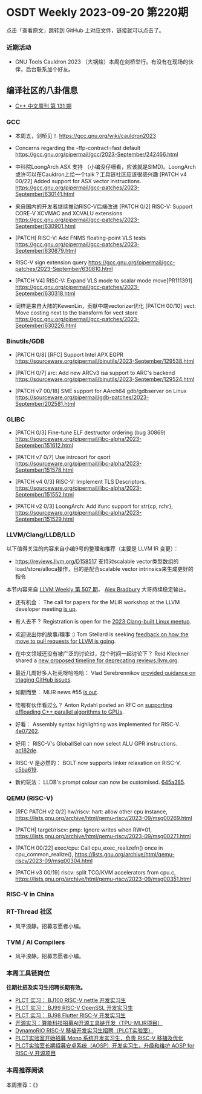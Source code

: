 # OSDT Weekly 2023-09-20 第220期

点击「查看原文」跳转到 GitHub 上对应文件，链接就可以点击了。

### 近期活动

- GNU Tools Cauldron 2023 （大锅烩）本周在剑桥举行。有没有在现场的伙伴，后台联系加个好友。

## 编译社区的八卦信息

- [C++ 中文周刊 第 131 期](https://mp.weixin.qq.com/s/_pY_3SVWeKKueNv0gT2abA)

### GCC

- 本周五，剑桥见！
  https://gcc.gnu.org/wiki/cauldron2023

- Concerns regarding the -ffp-contract=fast default
  https://gcc.gnu.org/pipermail/gcc/2023-September/242466.html

-  中科院LoongArch ASX 支持 （小编没仔细看，应该就是SIMD)。LoongArch或许可以在Cauldron上给一个talk？工具链社区应该很感兴趣
  [PATCH v4 00/22] Added support for ASX vector instructions.
  https://gcc.gnu.org/pipermail/gcc-patches/2023-September/630141.html

- 来自国内的开发者继续推动RISC-V后端改进
  [PATCH 0/2] RISC-V: Support CORE-V XCVMAC and XCVALU extensions
  https://gcc.gnu.org/pipermail/gcc-patches/2023-September/630901.html

- [PATCH] RISC-V: Add FNMS floating-point VLS tests
  https://gcc.gnu.org/pipermail/gcc-patches/2023-September/630879.html

- RISC-V sign extension query
  https://gcc.gnu.org/pipermail/gcc-patches/2023-September/630810.html

- [PATCH V4] RISC-V: Expand VLS mode to scalar mode move[PR111391]
  https://gcc.gnu.org/pipermail/gcc-patches/2023-September/630318.html

- 同样是来自大陆的KewenLin，贡献中端vectorizer优化
  [PATCH 00/10] vect: Move costing next to the transform for vect store
  https://gcc.gnu.org/pipermail/gcc-patches/2023-September/630226.html


### Binutils/GDB

- [PATCH 0/8] [RFC] Support Intel APX EGPR
  https://sourceware.org/pipermail/binutils/2023-September/129538.html

- [PATCH 0/7] arc: Add new ARCv3 isa support to ARC's backend
  https://sourceware.org/pipermail/binutils/2023-September/129524.html

- [PATCH v7 00/18] SME support for AArch64 gdb/gdbserver on Linux
  https://sourceware.org/pipermail/gdb-patches/2023-September/202581.html

### GLIBC

- [PATCH 0/3] Fine-tune ELF destructor ordering (bug 30869)
  https://sourceware.org/pipermail/libc-alpha/2023-September/151612.html

- [PATCH v7 0/7] Use introsort for qsort
  https://sourceware.org/pipermail/libc-alpha/2023-September/151578.html

- [PATCH v4 0/3] RISC-V: Implement TLS Descriptors.
  https://sourceware.org/pipermail/libc-alpha/2023-September/151552.html

- [PATCH v2 0/3] LoongArch: Add ifunc support for str{cp, rchr},
  https://sourceware.org/pipermail/libc-alpha/2023-September/151529.html

### LLVM/Clang/LLDB/LLD


以下值得关注的内容来自小编9号的整理和推荐（主要是 LLVM IR 变更）：

- https://reviews.llvm.org/D158517 支持对scalable vector类型数组的load/store/alloca操作，目的是配合scalable vector intrinsics来生成更好的指令

本节内容来自 [LLVM Weekly 第 507 期](http://llvmweekly.org/issue/507)，
[Alex Bradbury](https://www.linkedin.com/in/alex-bradbury/) 大哥持续稳定输出。

* 还有机会： The call for papers for the MLIR workshop at the LLVM developer meeting [is up](https://discourse.llvm.org/t/cfp-mlir-workshop-at-the-llvm-developer-meeting-oct-2023/73398).

* 有人去不？ Registration is open for the [2023 Clang-built Linux meetup](https://discourse.llvm.org/t/2023-clang-built-linux-meetup-registration/73465).

* 欢迎说出你的故事/糗事 :) Tom Stellard is seeking [feedback on how the move to pull requests for LLVM is going](https://discourse.llvm.org/t/hows-it-going-with-pull-requests/73467).

* 在中文领域还没有被广泛的讨论过，找个时间一起讨论下？ Reid Kleckner shared a [new proposed timeline for deprecating reviews.llvm.org](https://discourse.llvm.org/t/update-on-github-pull-requests/71540/125).

* 最近几周好多人社死呀哈哈哈： Vlad Serebrennikov [provided guidance on triaging GitHub issues](https://discourse.llvm.org/t/documentation-for-triaging-github-issues/73487/4).

* 如期而至： MLIR news #55 [is out](https://discourse.llvm.org/t/mlir-news-55th-edition-13th-september-2023/73362).

* 哇喔有伙伴看过么？ Anton Rydahl posted an RFC on [supporting offloading C++ parallel algorithms to GPUs](https://discourse.llvm.org/t/rfc-openmp-offloading-backend-for-c-parallel-algorithms/73468).

* 好看： Assembly syntax highlighting was implemented for RISC-V.
  [4e07262](https://reviews.llvm.org/rG4e07262d39eb).

* 好用： RISC-V's GlobalISel can now select ALU GPR instructions.
  [ac182de](https://reviews.llvm.org/rGac182deee828).

* RISC-V 是必然的： BOLT now supports linker relaxation on RISC-V.
  [c5ba619](https://reviews.llvm.org/rGc5ba61978c33).

* 新的玩法： LLDB's prompt colour can now be customised.
  [645a385](https://reviews.llvm.org/rG645a3855dda4).

### QEMU (RISC-V)


- [RFC PATCH v2 0/2] hw/riscv: hart: allow other cpu instance,
  https://lists.gnu.org/archive/html/qemu-riscv/2023-09/msg00269.html

- [PATCH] target/riscv: pmp: Ignore writes when RW=01,
  https://lists.gnu.org/archive/html/qemu-riscv/2023-09/msg00271.html

- [PATCH 00/22] exec/cpu: Call cpu_exec_realizefn() once in cpu_common_realize(),
  https://lists.gnu.org/archive/html/qemu-riscv/2023-09/msg00304.html

- [PATCH v3 00/19] riscv: split TCG/KVM accelerators from cpu.c,
  https://lists.gnu.org/archive/html/qemu-riscv/2023-09/msg00351.html

### RISC-V in China

### RT-Thread 社区

- 风平浪静。招募志愿者小编。

### TVM / AI Compilers

- 风平浪静。招募志愿者小编。

### 本周工具链岗位

**往期社招及实习生招聘长期有效。**

- [PLCT 实习： BJ100 RISC-V nettle 开发实习生](https://mp.weixin.qq.com/s/GEUKRlxILFpdHQbv-yxWQQ)
- [PLCT 实习： BJ99 RISC-V OpenSSL 开发实习生](https://mp.weixin.qq.com/s/pzy6sbW50r3aLw3Dt36oBQ)
- [PLCT 实习： BJ98 Flutter RISC-V 开发实习生](https://mp.weixin.qq.com/s/gQYT_rhtLE8jGg6WWAztDA)
- [开源实习：算能科技招募AI开源工具链开发（TPU-MLIR项目）](https://mp.weixin.qq.com/s/IBJh0ip4k11PzIMZecsWSw)
- [DynamoRIO RISC-V 移植开发实习生招聘（PLCT实验室）](https://mp.weixin.qq.com/s/J_5TjT6DOqeOXJXQI5VQxw)
- [PLCT实验室开始招募 Mono 系统开发实习生，负责 RISC-V 移植及优化](https://mp.weixin.qq.com/s/whEW7Hay1jIP1tBzIPay1A)
- [PLCT实验室长期招募安卓系统（AOSP）开发实习生，升级和维护 AOSP for RISC-V 开源项目](https://mp.weixin.qq.com/s/dJP2cEB1nex2inR5c-cJog)


### 本周推荐阅读

本周推荐：《》
